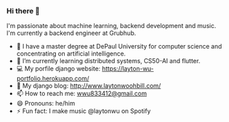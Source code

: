 ### Hi there 👋
I'm passionate about machine learning, backend development and music. I'm currently a backend engineer at Grubhub.

- 🔭 I have a master degree at DePaul University for computer science and concentrating on artificial intelligence.
- 🌱 I’m currently learning distributed systems, CS50-AI and flutter. 
- 💻 My porfile django website: https://layton-wu-portfolio.herokuapp.com/
- 🌃 My django blog: http://www.laytonwoohbill.com/
- 📫 How to reach me: wwu833412@gmail.com
- 😄 Pronouns: he/him
- ⚡ Fun fact: I make music @laytonwu on Spotify 
<!--
**LAYTONWOOHBILL/LAYTONWOOHBILL** is a ✨ _special_ ✨ repository because its `README.md` (this file) appears on your GitHub profile.
-->
